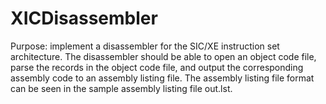 # XICDisassembler

Purpose: implement a disassembler for the SIC/XE instruction set architecture. The disassembler should be able to open an object code file, parse the records in the object code file, and output the corresponding assembly code to an assembly listing file. The assembly listing file format can be seen in the sample assembly listing file out.lst. 
